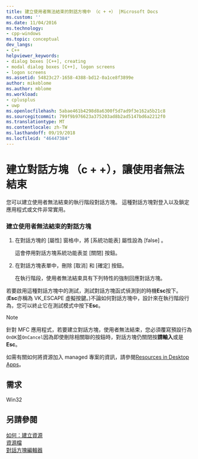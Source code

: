 ```yaml
---
title: 建立使用者無法結束的對話方塊中 （c + +） |Microsoft Docs
ms.custom: ''
ms.date: 11/04/2016
ms.technology:
- cpp-windows
ms.topic: conceptual
dev_langs:
- C++
helpviewer_keywords:
- dialog boxes [C++], creating
- modal dialog boxes [C++], logon screens
- logon screens
ms.assetid: 54823c27-1658-4388-bd12-0a1ce8f3899e
author: mikeblome
ms.author: mblome
ms.workload:
- cplusplus
- uwp
ms.openlocfilehash: 5abae461b4298d8a6300f5d7ad9f3e162a5b21c8
ms.sourcegitcommit: 799f9b976623a375203ad8b2ad5147bd6a2212f0
ms.translationtype: MT
ms.contentlocale: zh-TW
ms.lasthandoff: 09/19/2018
ms.locfileid: "46447384"
---
```

# <a name="creating-a-dialog-box-c-that-users-cannot-exit"></a>建立對話方塊 （c + +），讓使用者無法結束

您可以建立使用者無法結束的執行階段對話方塊。 這種對話方塊對登入以及鎖定應用程式或文件非常實用。

### <a name="to-create-a-dialog-box-that-a-user-cannot-exit"></a>建立使用者無法結束的對話方塊

1. 在對話方塊的 [屬性]  窗格中，將 [系統功能表]  屬性設為 [false] 。

   這會停用對話方塊系統功能表並 [關閉]  按鈕。

2. 在對話方塊表單中，刪除 [取消]  和 [確定]  按鈕。

   在執行階段，使用者無法結束具有下列特性的強制回應對話方塊。

若要啟用這種對話方塊中的測試，測試對話方塊函式偵測到的時機**Esc**按下。 (**Esc**亦稱為 VK_ESCAPE 虛擬按鍵。)不論如何對話方塊中，設計來在執行階段行為，您可以終止它在測試模式中按下**Esc**。

> [!NOTE]
> 針對 MFC 應用程式，若要建立對話方塊，使用者無法結束，您必須覆寫預設行為`OnOK`並`OnCancel`因為即使刪除相關聯的按鈕時，對話方塊仍關閉按**請輸入**或是**Esc**。

如需有關如何將資源加入 managed 專案的資訊，請參閱[Resources in Desktop Apps](/dotnet/framework/resources/index)。

## <a name="requirements"></a>需求

Win32

## <a name="see-also"></a>另請參閱

[如何：建立資源](../windows/how-to-create-a-resource.md)<br/>
[資源檔](../windows/resource-files-visual-studio.md)<br/>
[對話方塊編輯器](../windows/dialog-editor.md)